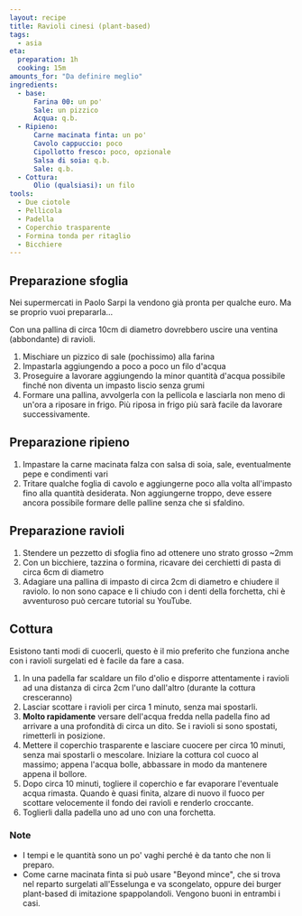 ```yaml
---
layout: recipe
title: Ravioli cinesi (plant-based)
tags:
  - asia
eta:
  preparation: 1h
  cooking: 15m
amounts_for: "Da definire meglio"
ingredients:
  - base:
      Farina 00: un po'
      Sale: un pizzico
      Acqua: q.b.
  - Ripieno:
      Carne macinata finta: un po'
      Cavolo cappuccio: poco
      Cipollotto fresco: poco, opzionale
      Salsa di soia: q.b.
      Sale: q.b.
  - Cottura:
      Olio (qualsiasi): un filo
tools:
  - Due ciotole
  - Pellicola
  - Padella
  - Coperchio trasparente
  - Formina tonda per ritaglio
  - Bicchiere
---
```


## Preparazione sfoglia

Nei supermercati in Paolo Sarpi la vendono già pronta per qualche euro. Ma se proprio vuoi prepararla...

Con una pallina di circa 10cm di diametro dovrebbero uscire una ventina (abbondante) di ravioli.

1. Mischiare un pizzico di sale (pochissimo) alla farina
2. Impastarla aggiungendo a poco a poco un filo d'acqua
3. Proseguire a lavorare aggiungendo la minor quantità d'acqua possibile finché non diventa un impasto liscio senza
   grumi
4. Formare una pallina, avvolgerla con la pellicola e lasciarla non meno di un'ora a riposare in frigo. Più riposa in
   frigo più sarà facile da lavorare successivamente.

## Preparazione ripieno

1. Impastare la carne macinata falza con salsa di soia, sale, eventualmente pepe e condimenti vari
2. Tritare qualche foglia di cavolo e aggiungerne poco alla volta all'impasto fino alla quantità desiderata. Non
   aggiungerne troppo, deve essere ancora possibile formare delle palline senza che si sfaldino.

## Preparazione ravioli

1. Stendere un pezzetto di sfoglia fino ad ottenere uno strato grosso ~2mm
2. Con un bicchiere, tazzina o formina, ricavare dei cerchietti di pasta di circa 6cm di diametro
3. Adagiare una pallina di impasto di circa 2cm di diametro e chiudere il raviolo. Io non sono capace e li chiudo con i
   denti della forchetta, chi è avventuroso può cercare tutorial su YouTube.

## Cottura

Esistono tanti modi di cuocerli, questo è il mio preferito che funziona anche con i ravioli surgelati ed è facile da
fare a casa.

1. In una padella far scaldare un filo d'olio e disporre attentamente i ravioli ad una distanza di circa 2cm l'uno
   dall'altro (durante la cottura cresceranno)
2. Lasciar scottare i ravioli per circa 1 minuto, senza mai spostarli.
3. **Molto rapidamente** versare dell'acqua fredda nella padella fino ad arrivare a una profondità di circa un dito. Se
   i ravioli si sono spostati, rimetterli in posizione.
4. Mettere il coperchio trasparente e lasciare cuocere per circa 10 minuti, senza mai spostarli o mescolare. Iniziare la
   cottura col cuoco al massimo; appena l'acqua bolle, abbassare in modo da mantenere appena il bollore.
5. Dopo circa 10 minuti, togliere il coperchio e far evaporare l'eventuale acqua rimasta. Quando è quasi finita, alzare
   di nuovo il fuoco per scottare velocemente il fondo dei ravioli e renderlo croccante.
6. Toglierli dalla padella uno ad uno con una forchetta.

### Note

- I tempi e le quantità sono un po' vaghi perché è da tanto che non li preparo.
- Come carne macinata finta si può usare "Beyond mince", che si trova nel reparto surgelati all'Esselunga e va
  scongelato, oppure dei burger plant-based di imitazione spappolandoli. Vengono buoni in entrambi i casi.
